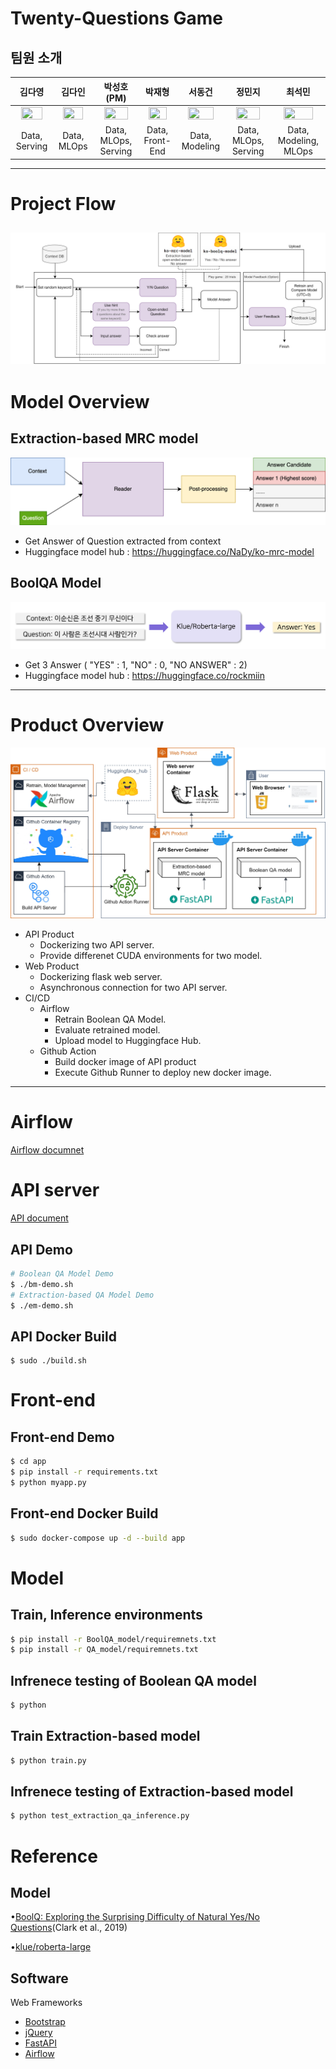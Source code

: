 # Twenty-Questions Game

## 팀원 소개
|김다영|김다인|박성호 **(PM)**|박재형|서동건|정민지|최석민|
| :---: | :---: | :---: | :---: | :---: | :---: | :---:|
| <a href="https://github.com/keemdy" height="5" width="10" target="_blank"><img src="https://avatars.githubusercontent.com/u/68893924?v=4" width="80%" height="80%"> | <a href="https://github.com/danny980521" height="5" width="10" target="_blank"><img src="https://avatars.githubusercontent.com/u/77524474?v=4" width="80%" height="80%">| <a href="https://github.com/naem1023" height="5" width="10" target="_blank"><img src="https://avatars.githubusercontent.com/u/11407756?v=4" width="80%" height="80%"> | <a href="https://github.com/Jay-Ppark" height="5" width="10" target="_blank"><img src="https://avatars.githubusercontent.com/u/29303223?v=4" width="80%" height="80%">|  <a href="https://github.com/donggunseo" height="5" width="10" target="_blank"><img src="https://avatars.githubusercontent.com/u/43330160?v=4" width="80%" height="80%">|<a href="https://github.com/minji-o-j" height="5" width="10" target="_blank"><img src="https://avatars.githubusercontent.com/u/45448731?v=4" width="80%" height="80%">| <a href="https://github.com/RockMiin" height="5" width="10" target="_blank"><img src="https://avatars.githubusercontent.com/u/52374789?v=4" width="80%" height="80%">|
|Data, Serving|Data, MLOps|Data, MLOps, Serving|Data,<br>Front-End|Data, Modeling|Data, MLOps, Serving|Data, Modeling, MLOps|

  
---
# Project Flow
![](img/project%20flow.drawio.png)
---
# Model Overview

## Extraction-based MRC model
![](img/Reader.png)
- Get Answer of Question extracted from context
- Huggingface model hub : https://huggingface.co/NaDy/ko-mrc-model


## BoolQA Model
![boolq_model](./img/boolq_model.png)

- Get 3 Answer ( "YES" : 1, "NO" : 0, "NO ANSWER" : 2) 
- Huggingface model hub : https://huggingface.co/rockmiin

---
# Product Overview

![](img/Project-Overview.jpg)
- API Product
  - Dockerizing two API server.
  - Provide differenet CUDA environments for two model.
- Web Product
  - Dockerizing flask web server.
  - Asynchronous connection for two API server.
- CI/CD
  - Airflow
    - Retrain Boolean QA Model.
    - Evaluate retrained model.
    - Upload model to Huggingface Hub.
  - Github Action
    - Build docker image of API product
    - Execute Github Runner to deploy new docker image.
---
# Airflow

[Airflow documnet](airflow/README.md)


# API server
[API document](api/README.md)

## API Demo
```sh
# Boolean QA Model Demo
$ ./bm-demo.sh
# Extraction-based QA Model Demo
$ ./em-demo.sh
```
## API Docker Build
```
$ sudo ./build.sh
```
# Front-end
## Front-end Demo
```sh
$ cd app
$ pip install -r requirements.txt
$ python myapp.py
```
## Front-end Docker Build
```sh
$ sudo docker-compose up -d --build app
```
# Model
## Train, Inference environments
```sh
$ pip install -r BoolQA_model/requiremnets.txt
$ pip install -r QA_model/requiremnets.txt
```
## Infrenece testing of Boolean QA model
```sh
$ python 
```
## Train Extraction-based model
```sh
$ python train.py
```
## Infrenece testing of Extraction-based model
```sh
$ python test_extraction_qa_inference.py
```

# Reference

## Model

•[BoolQ](https://arxiv.org/abs/1905.10044)[: Exploring the Surprising Difficulty of Natural Yes/No Questions](https://arxiv.org/abs/1905.10044)(Clark et al., 2019)

•[klue](https://huggingface.co/klue/roberta-large)[/](https://huggingface.co/klue/roberta-large)[roberta](https://huggingface.co/klue/roberta-large)[-large](https://huggingface.co/klue/roberta-large)



## Software

Web Frameworks
- [Bootstrap](https://getbootstrap.com/)
- [jQuery](https://jquery.com/)
- [FastAPI](https://github.com/tiangolo/fastapi)
- [Airflow](https://airflow.apache.org/)


